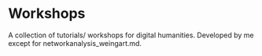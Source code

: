 # Workshops

A collection of tutorials/ workshops for digital humanities. Developed by me except for networkanalysis_weingart.md.
